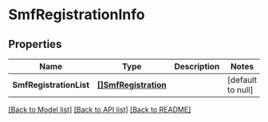 # SmfRegistrationInfo

## Properties
Name | Type | Description | Notes
------------ | ------------- | ------------- | -------------
**SmfRegistrationList** | [**[]SmfRegistration**](SmfRegistration.md) |  | [default to null]

[[Back to Model list]](../README.md#documentation-for-models) [[Back to API list]](../README.md#documentation-for-api-endpoints) [[Back to README]](../README.md)

